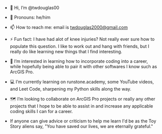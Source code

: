 - 👋 Hi, I’m @twdouglas00
- 🤠 Pronouns: he/him
- 📫 How to reach me: email is twdouglas2000@gmail.com
- ⚡ Fun fact: I have had alot of knee injuries? Not really ever sure how to populate this question. I like to work out and hang with friends, but I really do like learning new things that I find interesting.

	
- 👀 I’m interested in learning how to incorporate coding into a career, while hopefully being able to pair it with other softwares I know such as ArcGIS Pro.
- 💻 I’m currently learning on runstone.academy, some YouTube videos, and Leet Code, sharpening my Python skills along the way.
- 🗺️ I’m looking to collaborate on ArcGIS Pro projects or really any other projects that I hope to be able to assist in and increase any applicable coding skills I can for a career.

- If anyone can give advice or criticism to help me learn I'd be as the Toy Story aliens say, "You have saved our lives, we are eternally grateful."



<!---
twdouglas00/twdouglas00 is a ✨ special ✨ repository because its `README.md` (this file) appears on your GitHub profile.
You can click the Preview link to take a look at your changes.
--->
